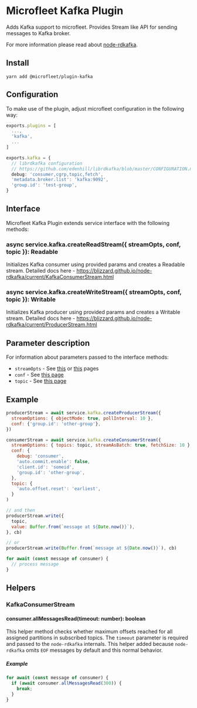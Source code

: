 # Microfleet Kafka Plugin

Adds Kafka support to microfleet. Provides Stream like API for sending messages to Kafka broker.

For more information please read about [node-rdkafka](https://github.com/Blizzard/node-rdkafka).

## Install

`yarn add @microfleet/plugin-kafka`

## Configuration

To make use of the plugin, adjust microfleet configuration in the following way:

```ts
exports.plugins = [
  ...,
  'kafka',
  ...
]

exports.kafka = {
  // librdkafka configuration
  // https://github.com/edenhill/librdkafka/blob/master/CONFIGURATION.md
  debug: 'consumer,cgrp,topic,fetch',
  'metadata.broker.list': 'kafka:9092',
  'group.id': 'test-group',
}
```

## Interface

Microfleet Kafka Plugin extends service interface with the following methods:

### async service.kafka.createReadStream({ streamOpts, conf, topic }): Readable

Initializes Kafka consumer using provided params and creates a Readable stream.
Detailed docs here - https://blizzard.github.io/node-rdkafka/current/KafkaConsumerStream.html

### async service.kafka.createWriteStream({ streamOpts, conf, topic }): Writable

Initializes Kafka producer using provided params and creates a Writable stream.
Detailed docs here - https://blizzard.github.io/node-rdkafka/current/ProducerStream.html

## Parameter description

For information about parameters passed to the interface methods:

* `streamOpts` - See [this](https://blizzard.github.io/node-rdkafka/current/KafkaConsumerStream.html) or [this](https://blizzard.github.io/node-rdkafka/current/ProducerStream.html) pages
* `conf` - See [this page](https://github.com/edenhill/librdkafka/blob/master/CONFIGURATION.md)
* `topic` - See [this page](https://github.com/edenhill/librdkafka/blob/master/CONFIGURATION.md#topic-configuration-properties)

## Example

```js
producerStream = await service.kafka.createProducerStream({
  streamOptions: { objectMode: true, pollInterval: 10 },
  conf: {'group.id': 'other-group'},
})

consumerStream = await service.kafka.createConsumerStream({
  streamOptions: { topics: topic, streamAsBatch: true, fetchSize: 10 },
  conf: {
    debug: 'consumer',
    'auto.commit.enable': false,
    'client.id': 'someid',
    'group.id': 'other-group',
  },
  topic: {
    'auto.offset.reset': 'earliest',
  }
)

// and then
producerStream.write({
  topic,
  value: Buffer.from(`message at ${Date.now()}`),
}, cb)

// or
producerStream.write(Buffer.from(`message at ${Date.now()}`), cb)

for await (const message of consumer) {
  // process message
}
```

## Helpers

### KafkaConsumerStream

#### consumer.allMessagesRead(timeout: number): boolean
This helper method checks whether maximum offsets reached for all assigned partitions in subscribed topics. The `timeout` parameter is required and passed to the `node-rdkafka` internals.
This helper added because `node-rdkafka` omits `EOF` messages by default and this normal behavior.

##### Example

```js
for await (const message of consumer) {
  if (await consumer.allMessagesRead(300)) {
    break;
  }
}
```
